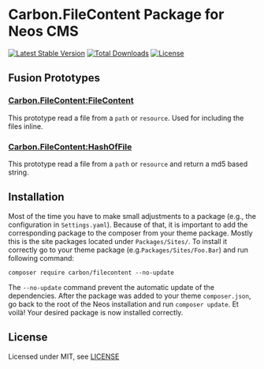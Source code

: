 Carbon.FileContent Package for Neos CMS
=======================================

[![Latest Stable Version](https://poser.pugx.org/carbon/filecontent/v/stable)](https://packagist.org/packages/carbon/filecontent)
[![Total Downloads](https://poser.pugx.org/carbon/filecontent/downloads)](https://packagist.org/packages/carbon/filecontent)
[![License](https://poser.pugx.org/carbon/filecontent/license)](LICENSE)


Fusion Prototypes
-----------------

### [Carbon.FileContent:FileContent](Resources/Private/Fusion/FileContent.fusion)
This prototype read a file from a `path` or `resource`. Used for including the files inline.

### [Carbon.FileContent:HashOfFile](Resources/Private/Fusion/HashOfFile.fusion)
This prototype read a file from a `path` or `resource` and return a md5 based string.


Installation
------------
Most of the time you have to make small adjustments to a package (e.g., the configuration in `Settings.yaml`). Because of that, it is important to add the corresponding package to the composer from your theme package. Mostly this is the site packages located under `Packages/Sites/`. To install it correctly go to your theme package (e.g.`Packages/Sites/Foo.Bar`) and run following command:
```
composer require carbon/filecontent --no-update
```

The `--no-update` command prevent the automatic update of the dependencies. After the package was added to your theme `composer.json`, go back to the root of the Neos installation and run `composer update`. Et voilà! Your desired package is now installed correctly.


License
-------
Licensed under MIT, see [LICENSE](LICENSE)
